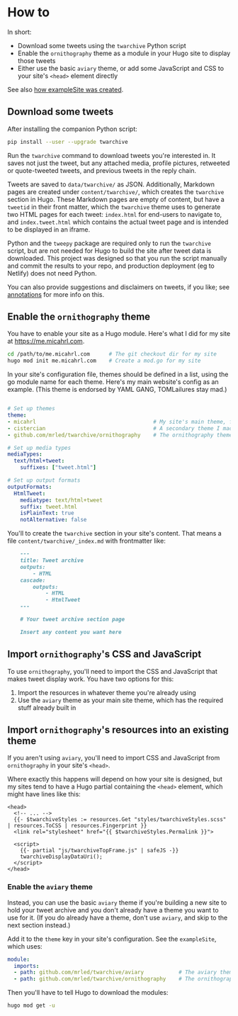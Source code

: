 # How to

In short:

* Download some tweets using the `twarchive` Python script
* Enable the `ornithography` theme as a module in your Hugo site to display those tweets
* Either use the basic `aviary` theme,
  or add some JavaScript and CSS to your site's `<head>` element directly

See also [how exampleSite was created](./exampleSite.md).

## Download some tweets

After installing the companion Python script:

```sh
pip install --user --upgrade twarchive
```

Run the `twarchive` command to download tweets you're interested in.
It saves not just the tweet,
but any attached media,
profile pictures,
retweeted or quote-tweeted tweets,
and previous tweets in the reply chain.

Tweets are saved to `data/twarchive/` as JSON.
Additionally, Markdown pages are created under `content/twarchive/`,
which creates the `twarchive` section in Hugo.
These Markdown pages are empty of content,
but have a `tweetid` in their front matter,
which the `twarchive` theme uses to generate two HTML pages for each tweet:
`index.html` for end-users to navigate to,
and `index.tweet.html` which contains the actual tweet page and is intended to be displayed in an iframe.

Python and the `tweepy` package are required only to run the `twarchive` script,
but are not needed for Hugo to build the site after tweet data is downloaded.
This project was designed so that you run the script manually and commit the results to your repo,
and production deployment (eg to Netlify) does not need Python.

You can also provide suggestions and disclaimers on tweets, if you like;
see [annotations](./annotations.md) for more info on this.

## Enable the `ornithography` theme

You have to enable your site as a Hugo module.
Here's what I did for my site at <https://me.micahrl.com>.

```sh
cd /path/to/me.micahrl.com      # The git checkout dir for my site
hugo mod init me.micahrl.com    # Create a mod.go for my site
```

In your site's configuration file,
themes should be defined in a list,
using the go module name for each theme.
Here's my main website's config as an example.
(This theme is endorsed by YAML GANG, TOMLailures stay mad.)

```yaml

# Set up themes
theme:
- micahrl                                     # My site's main theme, found at themes/micahrl
- cistercian                                  # A secondary theme I made for my site, found at themes/cistercian
- github.com/mrled/twarchive/ornithography    # The ornithography theme, NOT checked out inside of themes/, used directly

# Set up media types
mediaTypes:
  text/html+tweet:
    suffixes: ["tweet.html"]

# Set up output formats
outputFormats:
  HtmlTweet:
    mediatype: text/html+tweet
    suffix: tweet.html
    isPlainText: true
    notAlternative: false
```

You'll to create the `twarchive` section in your site's content.
That means a file `content/twarchive/_index.md` with frontmatter like:

```md
    ---
    title: Tweet archive
    outputs:
        - HTML
    cascade:
        outputs:
            - HTML
            - HtmlTweet
    ---

    # Your tweet archive section page

    Insert any content you want here
```

## Import `ornithography`'s CSS and JavaScript

To use `ornithography`, you'll need to import the CSS and JavaScript that makes tweet display work.
You have two options for this:

1. Import the resources in whatever theme you're already using
1. Use the `aviary` theme as your main site theme, which has the required stuff already built in

## Import `ornithography`'s resources into an existing theme

If you aren't using `aviary`,
you'll need to import CSS and JavaScript from `ornithography`
in your site's `<head>`.

Where exactly this happens will depend on how your site is designed,
but my sites tend to have a Hugo partial containing the `<head>` element,
which might have lines like this:

```go-html-template
<head>
  <!-- ... -->
  {{- $twarchiveStyles := resources.Get "styles/twarchiveStyles.scss" | resources.ToCSS | resources.Fingerprint }}
  <link rel="stylesheet" href="{{ $twarchiveStyles.Permalink }}">

  <script>
    {{- partial "js/twarchiveTopFrame.js" | safeJS -}}
    twarchiveDisplayDataUri();
  </script>
</head>
```

### Enable the `aviary` theme

Instead,
you can use the basic `aviary` theme
if you're building a new site to hold your tweet archive
and you don't already have a theme you want to use for it.
(If you do already have a theme, don't use `aviary`, and skip to the next section instead.)

Add it to the `theme` key in your site's configuration.
See the `exampleSite`, which uses:

```yaml
module:
  imports:
  - path: github.com/mrled/twarchive/aviary           # The aviary theme, which should come first
  - path: github.com/mrled/twarchive/ornithography    # The ornithography theme, which should come at the end
```

Then you'll have to tell Hugo to download the modules:

```sh
hugo mod get -u
```
